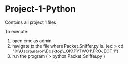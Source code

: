 # Project-1-Python
Contains all project 1 files


To execute: 

1) open cmd as admin
2) navigate to  the file where Packet_Sniffer.py is. (ex: > cd "C:\Users\aaron\Desktop\LGK\PYTWO1\PROJECT 1")
3) run the program ( > python Packet_Sniffer.py )
